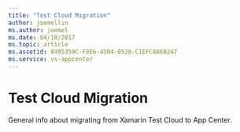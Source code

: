 ```yaml
---
title: "Test Cloud Migration"
author: joemellin
ms.author: joemel
ms.date: 04/10/2017
ms.topic: article
ms.assetid: 8495359C-F8E6-45B4-8528-C1EFC0A6B247
ms.service: vs-appcenter
---
```


# Test Cloud Migration

General info about migrating from Xamarin Test Cloud to App Center.
